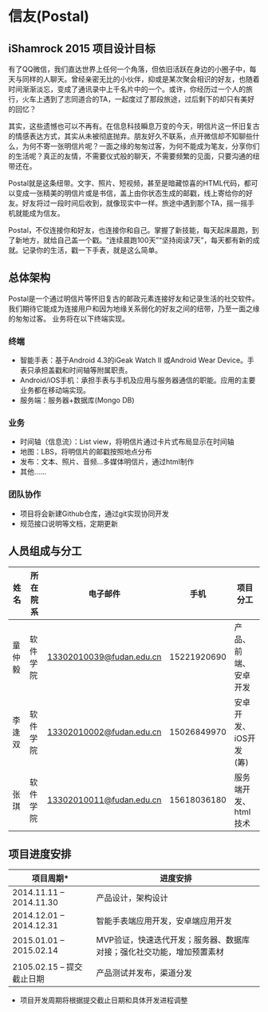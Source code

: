 信友(Postal)
======

iShamrock 2015
项目设计目标
---------------------
有了QQ微信，我们直达世界上任何一个角落，但依旧活跃在身边的小圈子中，每天与同样的人聊天。曾经亲密无比的小伙伴，抑或是某次聚会相识的好友，也随着时间渐渐淡忘，变成了通讯录中上千名片中的一个。或许，你经历过一个人的旅行，火车上遇到了志同道合的TA，一起度过了那段旅途，过后剩下的却只有美好的回忆？

其实，这些遗憾也可以不再有。在信息科技瞬息万变的今天，明信片这一怀旧复古的情感表达方式，其实从未被彻底抛弃。朋友好久不联系，点开微信却不知聊些什么，为何不寄一张明信片呢？一面之缘的匆匆过客，为何不能成为笔友，分享你们的生活呢？真正的友情，不需要仪式般的聊天，不需要频繁的见面，只要沟通的纽带还在。

Postal就是这条纽带。文字、照片、短视频，甚至是暗藏惊喜的HTML代码，都可以变成一张精美的明信片或是书信，盖上由你状态生成的邮戳，线上寄给你的好友。好友将过一段时间后收到，就像现实中一样。旅途中遇到那个TA，摇一摇手机就能成为信友。

Postal，不仅连接你和好友，也连接你和自己。掌握了新技能，每天起床晨跑，到了新地方，就给自己盖一个戳。“连续晨跑100天”“坚持阅读7天”，每天都有新的成就。记录你的生活，戳一下手表，就是这么简单。


总体架构
---------
Postal是一个通过明信片等怀旧复古的邮政元素连接好友和记录生活的社交软件。我们期待它能成为连接用户和因为地缘关系弱化的好友之间的纽带，乃至一面之缘的匆匆过客。
业务将在以下终端实现。
### 终端
* 智能手表：基于Android 4.3的iGeak Watch II 或Android Wear Device。手表只承担盖戳和时间轴等附属职责。
*	Android/iOS手机：承担手表与手机及应用与服务器通信的职能。应用的主要业务都在移动端实现。
*	服务端：服务器+数据库(Mongo DB)

###	业务
*	时间轴（信息流）：List view，将明信片通过卡片式布局显示在时间轴
*	地图：LBS，将明信片的邮戳按照地点分布
*	发布：文本、照片、音频…多媒体明信片，通过html制作
*	其他……

###	团队协作
*	项目将会新建Github仓库，通过git实现协同开发
*	规范接口说明等文档，定期更新


人员组成与分工
--------------
姓名	|所在院系	|电子邮件	|手机	|项目分工
------|---------|---------|------|-----------------------------------------------
童仲毅	|软件学院	|13302010039@fudan.edu.cn	|15221920690	|产品、前端、安卓开发
李逢双	|软件学院	|13302010002@fudan.edu.cn	|15026849970	|安卓开发、iOS开发(筹)
张琪	|软件学院	|13302010011@fudan.edu.cn	|15618036180	|服务端开发、html技术


项目进度安排
--------------
项目周期*	|进度安排
-----------|------------
2014.11.11 – 2014.11.30	|产品设计，架构设计 
2014.12.01 – 2014.12.31	|智能手表端应用开发，安卓端应用开发
2015.01.01 – 2015.02.14	|MVP验证，快速迭代开发；服务器、数据库对接；强化社交功能，增加预置素材
2105.02.15 – 提交截止日期	|产品测试并发布，渠道分发
* 项目开发周期将根据提交截止日期和具体开发进程调整
